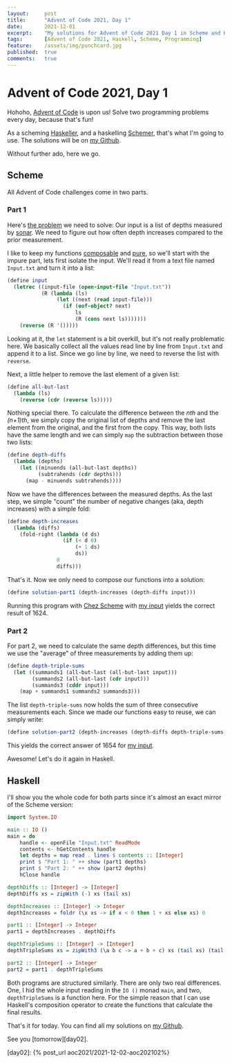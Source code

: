 ```yaml
---
layout:     post
title:      "Advent of Code 2021, Day 1"
date:       2021-12-01
excerpt:    "My solutions for Advent of Code 2021 Day 1 in Scheme and Haskell"
tags:       [Advent of Code 2021, Haskell, Scheme, Programming]
feature:    /assets/img/punchcard.jpg
published:  true
comments:   true
---
```

# Advent of Code 2021, Day 1

Hohoho, [Advent of Code][aoc] is upon us! Solve two programming problems every day, because that's fun!

As a scheming [Haskeller][hask], and a haskelling [Schemer][scm], that's what I'm going to use. The solutions will be on [my Github][gh].

Without further ado, here we go.

## Scheme

All Advent of Code challenges come in two parts.

### Part 1

Here's [the problem][aoc01] we need to solve: Our input is a list of depths measured by [sonar](https://noaateacheratsea.blog/tag/xbt/). We need to figure out how often depth increases compared to the prior measurement.

I like to keep my functions [composable][comp] and [pure][pure], so we'll start with the impure part, lets first isolate the input. We'll read it from a text file named `Input.txt` and turn it into a list:

```scheme
(define input
  (letrec ((input-file (open-input-file "Input.txt"))
           (R (lambda (ls)
                (let ((next (read input-file)))
                  (if (eof-object? next)
                      ls
                      (R (cons next ls)))))))
    (reverse (R '()))))
```

Looking at it, the `let` statement is a bit overkill, but it's not really problematic here. We basically collect all the values read line by line from `Input.txt` and append it to a list. Since we go line by line, we need to reverse the list with `reverse`.

Next, a little helper to remove the last element of a given list:

```scheme
(define all-but-last
  (lambda (ls)
    (reverse (cdr (reverse ls)))))
```

Nothing special there. To calculate the difference between the *nth* and the *(n+1)th*, we simply copy the original list of depths and remove the last element from the original, and the first from the copy. This way, both lists have the same length and we can simply `map` the subtraction between those two lists:

```scheme
(define depth-diffs
  (lambda (depths)
    (let ((minuends (all-but-last depths))
          (subtrahends (cdr depths)))
      (map - minuends subtrahends))))
```

Now we have the differences between the measured depths. As the last step, we simple "count" the number of negative changes (aka, depth increases) with a simple fold:

```scheme
(define depth-increases
  (lambda (diffs)
    (fold-right (lambda (d ds)
                  (if (< d 0)
                      (+ 1 ds)
                      ds))
                0
                diffs)))
```

That's it. Now we only need to compose our functions into a solution:

```scheme
(define solution-part1 (depth-increases (depth-diffs input)))
```

Running this program with [Chez Scheme][chez] with [my input][input] yields the correct result of 1624.

### Part 2

For part 2, we need to calculate the same depth differences, but this time we use the "average" of three measurements by adding them up:

```scheme
(define depth-triple-sums
  (let ((summands1 (all-but-last (all-but-last input)))
        (summands2 (all-but-last (cdr input)))
        (summands3 (cddr input)))
    (map + summands1 summands2 summands3)))
```

The list `depth-triple-sums` now holds the sum of three consecutive measurements each. Since we made our functions easy to reuse, we can simply write:

```scheme
(define solution-part2 (depth-increases (depth-diffs depth-triple-sums)))
```

This yields the correct answer of 1654 for [my input][input].

Awesome! Let's do it again in Haskell.

## Haskell

I'll show you the whole code for both parts since it's almost an exact mirror of the Scheme version:

```haskell
import System.IO

main :: IO ()
main = do
    handle <- openFile "Input.txt" ReadMode
    contents <- hGetContents handle
    let depths = map read . lines $ contents :: [Integer]
    print $ "Part 1: " ++ show (part1 depths)
    print $ "Part 2: " ++ show (part2 depths)
    hClose handle

depthDiffs :: [Integer] -> [Integer]
depthDiffs xs = zipWith (-) xs (tail xs)

depthIncreases :: [Integer] -> Integer
depthIncreases = foldr (\x xs -> if x < 0 then 1 + xs else xs) 0

part1 :: [Integer] -> Integer
part1 = depthIncreases . depthDiffs

depthTripleSums :: [Integer] -> [Integer]
depthTripleSums xs = zipWith3 (\a b c -> a + b + c) xs (tail xs) (tail . tail $ xs)

part2 :: [Integer] -> Integer
part2 = part1 . depthTripleSums
```

Both programs are structured similarly. There are only two real differences. One, I hid the whole input reading in the `IO ()` monad `main`, and two, `depthTripleSums` is a function here. For the simple reason that I can use Haskell's composition operator to create the functions that calculate the final results.

That's it for today. You can find all my solutions on [my Github][gh].

See you [tomorrow][day02].


[aoc]: https://adventofcode.com/2021
[aoc01]: https://adventofcode.com/2021/day/1
[hask]: https://wiki.haskell.org/Haskell
[scm]: https://en.wikipedia.org/wiki/Scheme_(programming_language)
[chez]: https://cisco.github.io/ChezScheme/
[ghc]: https://www.haskell.org/ghc/
[gh]: https://github.com/georgjz/advent-of-code-2021
[input]: https://github.com/georgjz/advent-of-code-2021/blob/main/Day_01_Sonar_Sweep/Input.txt
[comp]: https://en.wikipedia.org/wiki/Function_composition_(computer_science)
[pure]: https://en.wikipedia.org/wiki/Pure_function
[day02]: {% post_url aoc2021/2021-12-02-aoc202102%}